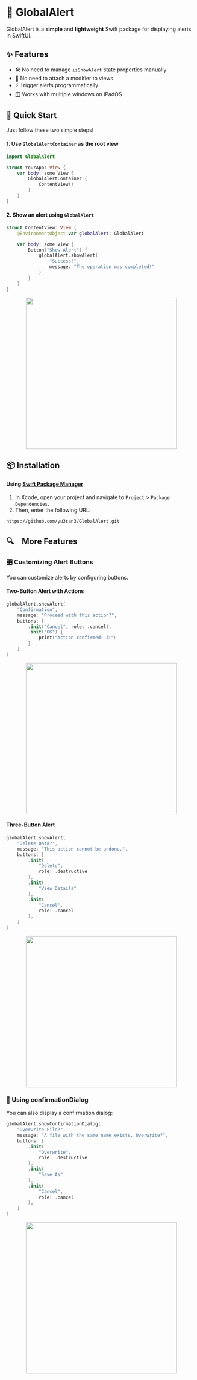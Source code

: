 # 🎉 GlobalAlert

GlobalAlert is a **simple** and **lightweight** Swift package for displaying alerts in SwiftUI.

## ✨ Features

- 🛠️ No need to manage `isShowAlert` state properties manually
- 🎨 No need to attach a modifier to views
- ⚡ Trigger alerts programmatically
- 🪟 Works with multiple windows on iPadOS

## 🚀 Quick Start

Just follow these two simple steps!

#### 1. Use `GlobalAlertContainer` as the root view
```swift
import GlobalAlert

struct YourApp: View {
    var body: some View {
        GlobalAlertContainer {
            ContentView()
        }
    }
}
```

#### 2. Show an alert using `GlobalAlert`
```swift
struct ContentView: View {
    @EnvironmentObject var globalAlert: GlobalAlert

    var body: some View {
        Button("Show Alert") {
            globalAlert.showAlert(
                "Success!",
                message: "The operation was completed!"
            )
        }
    }
}
```

<p align="center">
    <img src="https://github.com/user-attachments/assets/9f10694f-b638-4261-b79c-36d1deddbdd4" width="400"/>
</p>

## 📦 Installation

#### Using [Swift Package Manager](https://swift.org/package-manager/)

1. In Xcode, open your project and navigate to `Project` > `Package Dependencies`.
2. Then, enter the following URL:

```
https://github.com/yu3san3/GlobalAlert.git
```

## 🔍　More Features

### 🎛️ Customizing Alert Buttons

You can customize alerts by configuring buttons.

#### Two-Button Alert with Actions

```swift
globalAlert.showAlert(
    "Confirmation",
    message: "Proceed with this action?",
    buttons: [
        .init("Cancel", role: .cancel),
        .init("OK") {
            print("Action confirmed! 👍")
        }
    ]
)
```

<p align="center">
    <img src="https://github.com/user-attachments/assets/81f60c21-6e62-4999-84b4-1d25a9ff64c4" width="400"/>
</p>

#### Three-Button Alert

```swift
globalAlert.showAlert(
    "Delete Data?",
    message: "This action cannot be undone.",
    buttons: [
        .init(
            "Delete",
            role: .destructive
        ),
        .init(
            "View Details"
        ),
        .init(
            "Cancel",
            role: .cancel
        ),
    ]
)
```

<p align="center">
    <img src="https://github.com/user-attachments/assets/c2457622-a018-4ec8-b130-8218ed13bee5" width="400"/>
</p>

### 📢 Using confirmationDialog

You can also display a confirmation dialog:

```swift
globalAlert.showConfirmationDialog(
    "Overwrite File?",
    message: "A file with the same name exists. Overwrite?",
    buttons: [
        .init(
            "Overwrite",
            role: .destructive
        ),
        .init(
            "Save As"
        ),
        .init(
            "Cancel",
            role: .cancel
        ),
    ]
)
```

<p align="center">
    <img src="https://github.com/user-attachments/assets/eef6b586-7000-4349-ae8d-4b1a4081fbc9" width="400"/>
</p>
